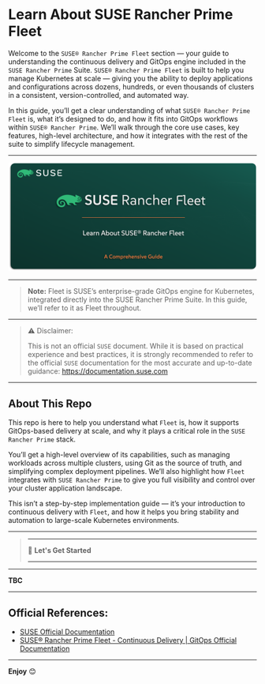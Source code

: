 # Learn About SUSE Rancher Prime Fleet

Welcome to the `SUSE® Rancher Prime Fleet` section — your guide to understanding the continuous delivery and GitOps engine included in the `SUSE Rancher Prime` Suite. `SUSE® Rancher Prime Fleet` is built to help you manage Kubernetes at scale — giving you the ability to deploy applications and configurations across dozens, hundreds, or even thousands of clusters in a consistent, version-controlled, and automated way.

In this guide, you’ll get a clear understanding of what `SUSE® Rancher Prime Fleet` is, what it’s designed to do, and how it fits into GitOps workflows within `SUSE® Rancher Prime`. We’ll walk through the core use cases, key features, high-level architecture, and how it integrates with the rest of the suite to simplify lifecycle management.

---

<p align="center">
    <img src="Images/Repo-Logo.png">
</p>

---

> **Note:** Fleet is SUSE’s enterprise-grade GitOps engine for Kubernetes, integrated directly into the SUSE Rancher Prime Suite. In this guide, we’ll refer to it as Fleet throughout.

---

> ⚠️ Disclaimer:
> 
> This is not an official `SUSE` document. While it is based on practical experience and best practices, it is strongly recommended to refer to the official `SUSE` documentation for the most accurate and up-to-date guidance: https://documentation.suse.com

---

## About This Repo

This repo is here to help you understand what `Fleet` is, how it supports GitOps-based delivery at scale, and why it plays a critical role in the `SUSE Rancher Prime` stack.

You’ll get a high-level overview of its capabilities, such as managing workloads across multiple clusters, using Git as the source of truth, and simplifying complex deployment pipelines. We’ll also highlight how `Fleet` integrates with `SUSE Rancher Prime` to give you full visibility and control over your cluster application landscape.

This isn’t a step-by-step implementation guide — it’s your introduction to continuous delivery with `Fleet`, and how it helps you bring stability and automation to large-scale Kubernetes environments.

---

> _________________________     
>     
> 🚀 **Let's Get Started** 
>     
> _________________________

---

**TBC**


---

## Official References:

- [SUSE Official Documentation](https://documentation.suse.com)
- [SUSE® Rancher Prime Fleet - Continuous Delivery | GitOps Official Documentation](https://documentation.suse.com/cloudnative/continuous-delivery/v0.10/en/index.html)

---

**Enjoy** :blush:
